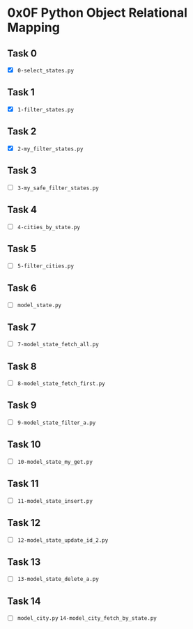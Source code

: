 # 0x0F Python Object Relational Mapping

## Task 0
- [x] `0-select_states.py`

## Task 1
- [x] `1-filter_states.py`

## Task 2
- [x] `2-my_filter_states.py`

## Task 3
- [ ] `3-my_safe_filter_states.py`

## Task 4
- [ ] `4-cities_by_state.py`

## Task 5
- [ ] `5-filter_cities.py`

## Task 6
- [ ] `model_state.py`

## Task 7
- [ ] `7-model_state_fetch_all.py`

## Task 8
- [ ] `8-model_state_fetch_first.py`

## Task 9
- [ ] `9-model_state_filter_a.py`

## Task 10
- [ ] `10-model_state_my_get.py`

## Task 11
- [ ] `11-model_state_insert.py`

## Task 12
- [ ] `12-model_state_update_id_2.py`

## Task 13
- [ ] `13-model_state_delete_a.py`

## Task 14
- [ ] `model_city.py` `14-model_city_fetch_by_state.py`
